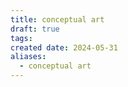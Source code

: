 ```yaml
---
title: conceptual art
draft: true
tags: 
created date: 2024-05-31
aliases:
  - conceptual art
---
```

